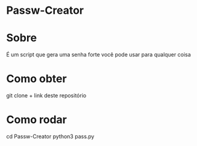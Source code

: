 # Passw-Creator

# Sobre

É um script que gera uma senha forte
você pode usar para qualquer coisa

# Como obter

git clone + link deste repositório

# Como rodar

cd Passw-Creator
python3 pass.py

